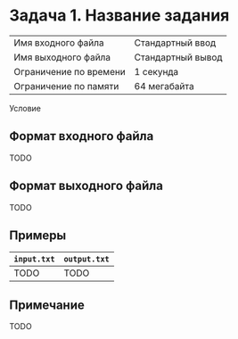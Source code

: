# Задача 1. Название задания

|  |  |
| --- | --- |
| Имя входного файла | Стандартный ввод |
| Имя выходного файла | Стандартный вывод |
| Ограничение по времени | 1 секунда |
| Ограничение по памяти | 64 мегабайта |

Условие

## Формат входного файла

TODO

## Формат выходного файла

TODO

## Примеры

| `input.txt` | `output.txt` |
| --- | --- |
| TODO | TODO |

## Примечание

TODO
